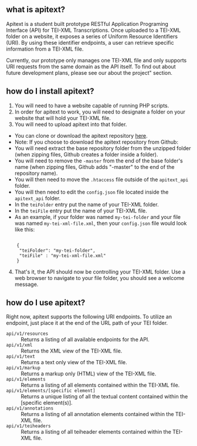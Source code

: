 ## what is apitext?</h3>
Apitext is a student built prototype RESTful Application Programing Interface (API) for TEI-XML Transcriptions. Once uploaded to a TEI-XML folder on a website, it exposes a series of Uniform Resource Identifiers (URI). By using these identifier endpoints, a user can retrieve specific information from a TEI-XML file.

Currently, our prototype only manages one TEI-XML file and only supports URI requests from the same domain as the API itself. To find out about future development plans, please see our about the project" section.

## how do I install apitext?
1. You will need to have a website capable of running PHP scripts.
2. In order for apitext to work, you will need to designate a folder on your website that will hold your TEI-XML file.
3. You will need to upload apitext into that folder.
 * You can clone or download the apitext repository <a href="https://github.com/apitext/apitext_api">here</a>.
 * Note: If you choose to download the apitext repository from Github:
 * You will need extract the base repository folder from the unzipped folder (when zipping files, Github creates a folder inside a folder).
 * You will need to remove the <code>-master</code> from the end of the base folder's name (when zipping files, Github adds "-master" to the end of the repository name).
 * You will then need to move the <code>.htaccess</code> file outside of the <code>apitext_api</code> folder.
 * You will then need to edit the <code>config.json</code> file located inside the <code>apitext_api</code> folder.
 * In the <code>teiFolder</code> entry put the name of your TEI-XML folder.
 * In the <code>teiFile</code> entry put the name of your TEI-XML file.
 * As an example, if your folder was named <code>my-tei-folder</code> and your file was named <code>my-tei-xml-file.xml</code>, then your <code>config.json</code> file would look like this:
<pre><code>
	{
	 "teiFolder": "my-tei-folder",
	 "teiFile" : "my-tei-xml-file.xml"
	}
</code></pre>
4. That's it, the API should now be controlling your TEI-XML folder. Use a web browser to navigate to your file folder, you should see a welcome message.

## how do I use apitext?
Right now, apitext supports the following URI endpoints. To utilize an endpoint, just place it at the end of the URL path of your TEI folder.
<dl>
<dt><code>api/v1/resources</code></dt>
<dd>Returns a listing of all available endpoints for the API.</dd>
<dt><code>api/v1/xml</code></dt>
<dd>Returns the XML view of the TEI-XML file.</dd>
<dt><code>api/v1/text</code></dt>
<dd>Returns a text only view of the TEI-XML file.</dd>
<dt><code>api/v1/markup</code></dt>
<dd>Returns a markup only (HTML) view of the TEI-XML file.</dd>
<dt><code>api/v1/elements</code></dt>
<dd>Returns a listing of all elements contained within the TEI-XML file.</dd>
<dt><code>api/v1/elements/[specific element]</code></dt>
<dd>Returns a unique listing of all the textual content contained within the [specific element(s)].</dd>
<dt><code>api/v1/annotations</code></dt>
<dd>Returns a listing of all annotation elements contained within the TEI-XML file.</dd>
<dt><code>api/v1/teiheaders</code></dt>
<dd>Returns a listing of all teiheader elements contained within the TEI-XML file.</dd>
</dl>
